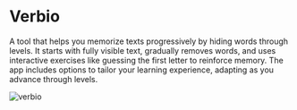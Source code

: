 # Verbio
A tool that helps you memorize texts progressively by hiding words through levels. It starts with fully visible text, gradually removes words, and uses interactive exercises like guessing the first letter to reinforce memory. The app includes options to tailor your learning experience, adapting as you advance through levels.

![verbio](https://github.com/user-attachments/assets/6988633f-170f-469e-adf2-0f08fc700cd0)
